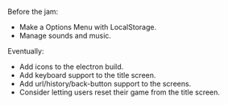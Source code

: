 Before the jam:
- Make a Options Menu with LocalStorage.
- Manage sounds and music.

Eventually:
- Add icons to the electron build.
- Add keyboard support to the title screen.
- Add url/history/back-button support to the screens.
- Consider letting users reset their game from the title screen.
